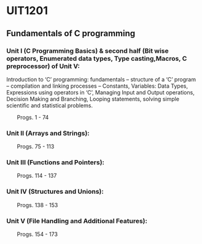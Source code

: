 # UIT1201
## Fundamentals of C programming
### Unit I (C Programming Basics) & second half (Bit wise operators, Enumerated data types, Type casting,Macros, C preprocessor) of Unit V:
Introduction to ‘C’ programming: fundamentals – structure of a ‘C’ program – compilation
and linking processes – Constants, Variables: Data Types, Expressions using operators in ‘C’,
Managing Input and Output operations, Decision Making and Branching, Looping
statements, solving simple scientific and statistical problems.

&nbsp;&nbsp;&nbsp;&nbsp;&nbsp;&nbsp; Progs. 1 - 74 

### Unit II (Arrays and Strings):
&nbsp;&nbsp;&nbsp;&nbsp;&nbsp;&nbsp; Progs. 75 - 113 

### Unit III (Functions and Pointers):
&nbsp;&nbsp;&nbsp;&nbsp;&nbsp;&nbsp; Progs. 114 - 137 

### Unit IV (Structures and Unions):
&nbsp;&nbsp;&nbsp;&nbsp;&nbsp;&nbsp; Progs. 138 - 153 

### Unit V (File Handling and Additional Features): 
&nbsp;&nbsp;&nbsp;&nbsp;&nbsp;&nbsp; Progs. 154 - 173
